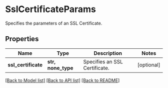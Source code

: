 # SslCertificateParams

Specifies the parameters of an SSL Certificate.

## Properties
Name | Type | Description | Notes
------------ | ------------- | ------------- | -------------
**ssl_certificate** | **str, none_type** | Specifies an SSL Certificate. | [optional] 

[[Back to Model list]](../README.md#documentation-for-models) [[Back to API list]](../README.md#documentation-for-api-endpoints) [[Back to README]](../README.md)


